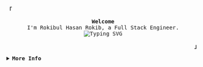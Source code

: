 <div>
  <p align="left">
    <strong><samp>「</samp></strong>
  </p>

  <p align="center">
    <samp>
      <b>Welcome</b>
      <br />
      I'm Rokibul Hasan Rokib, a Full Stack Engineer.
      <br />
      <img
        src="https://readme-typing-svg.demolab.com?font=Iosevka&size=16&pause=1000&color=9D7CD8&center=true&vCenter=true&width=435&lines=I+code+efficient+and+elegant+programs"
        alt="Typing SVG"
      />
    </samp>
  </p>

  <p align="right">
    <strong><samp>」</samp></strong>
  </p>

  <details align="left">
    <summary>
      <samp><b>More Info</b></samp>
    </summary>
    <br />
    <p align="center">
      <samp>
        [ <a href="">about me</a> •
        <a href="">projects</a> •
        <a href="https://www.linkedin.com/in/0xrokib/">contact</a> ]
      </samp>
    </p>
    <br />
    <div style="max-width: 800px; margin: 0 auto;">
      <table style="width: 100%; text-align: center;">
        <!-- First row with GitHub Stats and Streaks -->
        <tr>
          <td style="width: 50%; padding: 10px; vertical-align: top;">
            <a href="#github-stats">
              <img
                alt="GitHub Stats"
                src="https://github-readme-stats.vercel.app/api?username=0xRokib&count_private=true&show_icons=true&include_all_commits=true&hide_border=true&theme=tokyonight"
              />
            </a>
          </td>
          <td style="width: 50%; padding: 10px; vertical-align: top;">
            <a href="#streak-stats">
              <img
                alt="GitHub Streak"
                src="https://github-readme-streak-stats.herokuapp.com?user=0xRokib&hide_border=true&theme=tokyonight"
              />
            </a>
          </td>
        </tr>
        <!-- Second row with Top Languages -->
        <tr>
          <td style="width: 50%; padding: 10px;">
            <a href="#top-languages">
              <img
                alt="Top Languages"
                height="160"
                width="350"
                style="display: block; margin: 0 auto;"
                src="https://github-readme-stats.vercel.app/api/top-langs/?username=0xRokib&langs_count=6&theme=tokyonight&layout=compact&hide_border=true"
              />
            </a>
          </td>
        </tr>
        <!-- Third row with Tech Stack -->
        <tr>
          <td colspan="2" style="padding: 10px;">
            <p><b>Tech Stack:</b></p>
            <p>
              <!-- Language and tools badges -->
              <img src="https://img.shields.io/badge/JavaScript-FFF200?style=for-the-badge&logo=javascript&logoColor=black" alt="JavaScript" />
              <img src="https://img.shields.io/badge/TypeScript-3178C6?style=for-the-badge&logo=typescript&logoColor=white" alt="TypeScript" />
              <img src="https://img.shields.io/badge/Node.js-8CC84B?style=for-the-badge&logo=node.js&logoColor=white" alt="Node.js" />
              <img src="https://img.shields.io/badge/Express-000000?style=for-the-badge&logo=express&logoColor=white" alt="Express" />
              <img src="https://img.shields.io/badge/Python-3776AB?style=for-the-badge&logo=python&logoColor=white" alt="Python" />
              <img src="https://img.shields.io/badge/MongoDB-4EA94B?style=for-the-badge&logo=mongodb&logoColor=white" alt="MongoDB" />
              <img src="https://img.shields.io/badge/PostgreSQL-336791?style=for-the-badge&logo=postgresql&logoColor=white" alt="PostgreSQL" />
              <img src="https://img.shields.io/badge/SQL-4479A1?style=for-the-badge&logo=mysql&logoColor=white" alt="SQL" />
              <img src="https://img.shields.io/badge/Redis-D92C2C?style=for-the-badge&logo=redis&logoColor=white" alt="Redis" />
              <img src="https://img.shields.io/badge/Linux-FCC624?style=for-the-badge&logo=linux&logoColor=black" alt="Linux" />
              <img src="https://img.shields.io/badge/C-A8B9CC?style=for-the-badge&logo=c&logoColor=black" alt="C" />
              <img src="https://img.shields.io/badge/Next.js-000000?style=for-the-badge&logo=next.js&logoColor=white" alt="Next.js" />
              <img src="https://img.shields.io/badge/React-61DAFB?style=for-the-badge&logo=react&logoColor=black" alt="React" />
              <img src="https://img.shields.io/badge/Firebase-FFCA28?style=for-the-badge&logo=firebase&logoColor=black" alt="Firebase" />
              <img src="https://img.shields.io/badge/Netlify-00C7B7?style=for-the-badge&logo=netlify&logoColor=white" alt="Netlify" />
              <img src="https://img.shields.io/badge/Vercel-000000?style=for-the-badge&logo=vercel&logoColor=white" alt="Vercel" />
              <img src="https://img.shields.io/badge/NPM-CC3534?style=for-the-badge&logo=npm&logoColor=white" alt="NPM" />
              <img src="https://img.shields.io/badge/Redux-764ABC?style=for-the-badge&logo=redux&logoColor=white" alt="Redux" />
              <img src="https://img.shields.io/badge/TailwindCSS-38B2AC?style=for-the-badge&logo=tailwindcss&logoColor=white" alt="TailwindCSS" />
              <img src="https://img.shields.io/badge/Chart.js-F7A1A1?style=for-the-badge&logo=chart.js&logoColor=black" alt="Chart.js" />
              <img src="https://img.shields.io/badge/HTML-E34F26?style=for-the-badge&logo=html5&logoColor=white" alt="HTML" />
              <img src="https://img.shields.io/badge/CSS-1572B6?style=for-the-badge&logo=css3&logoColor=white" alt="CSS" />
              <img src="https://img.shields.io/badge/SASS-CC6699?style=for-the-badge&logo=sass&logoColor=white" alt="SASS" />
              <img src="https://img.shields.io/badge/Docker-2496ED?style=for-the-badge&logo=docker&logoColor=white" alt="Docker" />
              <img src="https://img.shields.io/badge/Bash-4EAA25?style=for-the-badge&logo=gnubash&logoColor=white" alt="Bash" />
              <img src="https://img.shields.io/badge/Zorin_OS-169A3B?style=for-the-badge&logo=zorin&logoColor=white" alt="Zorin OS" />
            </p>
          </td>
        </tr>
        <!-- Fourth row with LeetCode and HackerRank badges -->
        <tr>
          <td style="width: 50%; padding: 10px;">
            <a href="https://leetcode.com/u/0xRokib/">
              <img
                src="https://img.shields.io/badge/LeetCode-0xRokib-brightgreen?style=for-the-badge&logo=Leetcode"
                alt="Leetcode Profile"
              />
            </a>
          </td>
          <td style="width: 50%; padding: 10px;">
            <a href="https://www.hackerrank.com/0xrokib">
              <img
                src="https://img.shields.io/badge/HackerRank-0xRokib-brightgreen?style=for-the-badge&logo=HackerRank"
                alt="HackerRank Profile"
              />
            </a>
          </td>
        </tr>
      </table>
    </div>
  </details>
</div>
